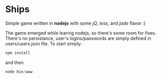 # Ships

Simple game written in **nodejs** with some *jQ*, *less*, and *jade* flavor :)

The game emerged while learnig nodejs, so there's some room for fixes. There's no persistance, user's logins/passwords are simply defined in users/users.json file.
To start simply:
```javascript
npm install
```
and then
```javascript
node bin/www
```
